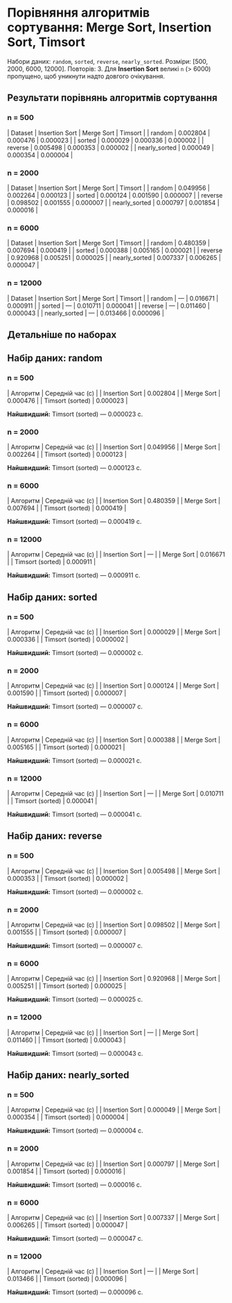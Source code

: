 # Порівняння алгоритмів сортування: Merge Sort, Insertion Sort, Timsort

Набори даних: `random`, `sorted`, `reverse`, `nearly_sorted`.
Розміри: [500, 2000, 6000, 12000]. Повторів: 3.
Для **Insertion Sort** великі `n` (> 6000) пропущено, щоб уникнути надто довгого очікування.

## Результати порівнянь алгоритмів сортування


### n = 500

| Dataset | Insertion Sort | Merge Sort | Timsort |
| random       | 0.002804 | 0.000476 | 0.000023 |
| sorted       | 0.000029 | 0.000336 | 0.000002 |
| reverse      | 0.005498 | 0.000353 | 0.000002 |
| nearly_sorted | 0.000049 | 0.000354 | 0.000004 |

### n = 2000

| Dataset | Insertion Sort | Merge Sort | Timsort |
| random       | 0.049956 | 0.002264 | 0.000123 |
| sorted       | 0.000124 | 0.001590 | 0.000007 |
| reverse      | 0.098502 | 0.001555 | 0.000007 |
| nearly_sorted | 0.000797 | 0.001854 | 0.000016 |

### n = 6000

| Dataset | Insertion Sort | Merge Sort | Timsort |
| random       | 0.480359 | 0.007694 | 0.000419 |
| sorted       | 0.000388 | 0.005165 | 0.000021 |
| reverse      | 0.920968 | 0.005251 | 0.000025 |
| nearly_sorted | 0.007337 | 0.006265 | 0.000047 |

### n = 12000

| Dataset | Insertion Sort | Merge Sort | Timsort |
| random       | — | 0.016671 | 0.000911 |
| sorted       | — | 0.010711 | 0.000041 |
| reverse      | — | 0.011460 | 0.000043 |
| nearly_sorted | — | 0.013466 | 0.000096 |



## Детальніше по наборах


## Набір даних: **random**

### n = 500

| Алгоритм | Середній час (с) |
| Insertion Sort | 0.002804 |
| Merge Sort | 0.000476 |
| Timsort (sorted) | 0.000023 |

**Найшвидший:** Timsort (sorted) — 0.000023 с.

### n = 2000

| Алгоритм | Середній час (с) |
| Insertion Sort | 0.049956 |
| Merge Sort | 0.002264 |
| Timsort (sorted) | 0.000123 |

**Найшвидший:** Timsort (sorted) — 0.000123 с.

### n = 6000

| Алгоритм | Середній час (с) |
| Insertion Sort | 0.480359 |
| Merge Sort | 0.007694 |
| Timsort (sorted) | 0.000419 |

**Найшвидший:** Timsort (sorted) — 0.000419 с.

### n = 12000

| Алгоритм | Середній час (с) |
| Insertion Sort | — |
| Merge Sort | 0.016671 |
| Timsort (sorted) | 0.000911 |

**Найшвидший:** Timsort (sorted) — 0.000911 с.


## Набір даних: **sorted**

### n = 500

| Алгоритм | Середній час (с) |
| Insertion Sort | 0.000029 |
| Merge Sort | 0.000336 |
| Timsort (sorted) | 0.000002 |

**Найшвидший:** Timsort (sorted) — 0.000002 с.

### n = 2000

| Алгоритм | Середній час (с) |
| Insertion Sort | 0.000124 |
| Merge Sort | 0.001590 |
| Timsort (sorted) | 0.000007 |

**Найшвидший:** Timsort (sorted) — 0.000007 с.

### n = 6000

| Алгоритм | Середній час (с) |
| Insertion Sort | 0.000388 |
| Merge Sort | 0.005165 |
| Timsort (sorted) | 0.000021 |

**Найшвидший:** Timsort (sorted) — 0.000021 с.

### n = 12000

| Алгоритм | Середній час (с) |
| Insertion Sort | — |
| Merge Sort | 0.010711 |
| Timsort (sorted) | 0.000041 |

**Найшвидший:** Timsort (sorted) — 0.000041 с.


## Набір даних: **reverse**

### n = 500

| Алгоритм | Середній час (с) |
| Insertion Sort | 0.005498 |
| Merge Sort | 0.000353 |
| Timsort (sorted) | 0.000002 |

**Найшвидший:** Timsort (sorted) — 0.000002 с.

### n = 2000

| Алгоритм | Середній час (с) |
| Insertion Sort | 0.098502 |
| Merge Sort | 0.001555 |
| Timsort (sorted) | 0.000007 |

**Найшвидший:** Timsort (sorted) — 0.000007 с.

### n = 6000

| Алгоритм | Середній час (с) |
| Insertion Sort | 0.920968 |
| Merge Sort | 0.005251 |
| Timsort (sorted) | 0.000025 |

**Найшвидший:** Timsort (sorted) — 0.000025 с.

### n = 12000

| Алгоритм | Середній час (с) |
| Insertion Sort | — |
| Merge Sort | 0.011460 |
| Timsort (sorted) | 0.000043 |

**Найшвидший:** Timsort (sorted) — 0.000043 с.


## Набір даних: **nearly_sorted**

### n = 500

| Алгоритм | Середній час (с) |
| Insertion Sort | 0.000049 |
| Merge Sort | 0.000354 |
| Timsort (sorted) | 0.000004 |

**Найшвидший:** Timsort (sorted) — 0.000004 с.

### n = 2000

| Алгоритм | Середній час (с) |
| Insertion Sort | 0.000797 |
| Merge Sort | 0.001854 |
| Timsort (sorted) | 0.000016 |

**Найшвидший:** Timsort (sorted) — 0.000016 с.

### n = 6000

| Алгоритм | Середній час (с) |
| Insertion Sort | 0.007337 |
| Merge Sort | 0.006265 |
| Timsort (sorted) | 0.000047 |

**Найшвидший:** Timsort (sorted) — 0.000047 с.

### n = 12000

| Алгоритм | Середній час (с) |
| Insertion Sort | — |
| Merge Sort | 0.013466 |
| Timsort (sorted) | 0.000096 |

**Найшвидший:** Timsort (sorted) — 0.000096 с.
